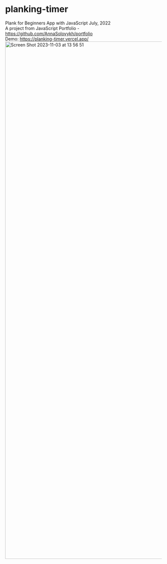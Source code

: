 # planking-timer
Plank for Beginners App with JavaScript
July, 2022 
<br/>
A project from JavaScript Portfolio - https://github.com/AnnaSolovykh/portfolio 
<br/>
Demo: https://planking-timer.vercel.app/ 
<br/>
<img width="1660" alt="Screen Shot 2023-11-03 at 13 56 51" src="https://github.com/AnnaSolovykh/planking-timer/assets/114008959/e0875679-da4b-4ccb-8dad-eb828df24827">
